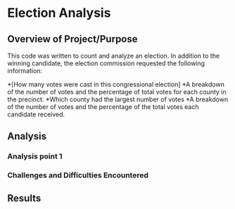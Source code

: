# Election Analysis
## Overview of Project/Purpose
This code was written to count and analyze an election. In addition to the winning candidate, the election commission requested the following information:

*[How many votes were cast in this congressional election]
*A breakdown of the number of votes and the percentage of total votes for each county in the precinct.
*Which county had the largest number of votes
*A breakdown of the number of votes and the percentage of the total votes each candidate received.
  
  

## Analysis

### Analysis point 1

### Challenges and Difficulties Encountered

## Results

